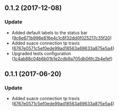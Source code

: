 <a name="0.1.2"></a>
## 0.1.2 (2017-12-08)


### Update

* Added default labels to the status bar ([9c6e671b996e816e4c1c8f32dd0f025217c35f20](https://github.com/advanced-rest-client/headers-editor-status/commit/9c6e671b996e816e4c1c8f32dd0f025217c35f20))
* Added suace connection tp travis ([6767e0571c5ef0ede99ad18563a69633a875e5a4](https://github.com/advanced-rest-client/headers-editor-status/commit/6767e0571c5ef0ede99ad18563a69633a875e5a4))
* Upgraded tests configuration ([1c4ab88c04b6b01b1e2cdb9a705db06fc2b4efef](https://github.com/advanced-rest-client/headers-editor-status/commit/1c4ab88c04b6b01b1e2cdb9a705db06fc2b4efef))



<a name="0.1.1"></a>
## 0.1.1 (2017-06-20)


### Update

* Added suace connection tp travis ([6767e0571c5ef0ede99ad18563a69633a875e5a4](https://github.com/advanced-rest-client/headers-editor-status/commit/6767e0571c5ef0ede99ad18563a69633a875e5a4))



